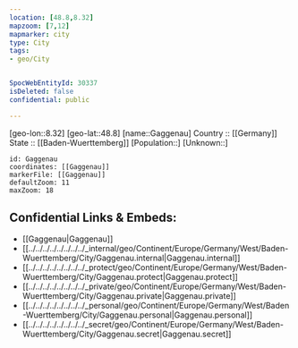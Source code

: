 ```yaml
---
location: [48.8,8.32] 
mapzoom: [7,12] 
mapmarker: city 
type: City
tags:
- geo/City


SpocWebEntityId: 30337
isDeleted: false
confidential: public

---
```

[geo-lon::8.32] 
[geo-lat::48.8] 
[name::Gaggenau] 
Country :: [[Germany]]  
State :: [[Baden-Wuerttemberg]] 
[Population::] 
[Unknown::] 


```leaflet
id: Gaggenau
coordinates: [[Gaggenau]] 
markerFile: [[Gaggenau]] 
defaultZoom: 11 
maxZoom: 18
```


## Confidential Links & Embeds: 
- [[Gaggenau|Gaggenau]]  
- [[../../../../../../../../_internal/geo/Continent/Europe/Germany/West/Baden-Wuerttemberg/City/Gaggenau.internal|Gaggenau.internal]] 
- [[../../../../../../../../_protect/geo/Continent/Europe/Germany/West/Baden-Wuerttemberg/City/Gaggenau.protect|Gaggenau.protect]] 
- [[../../../../../../../../_private/geo/Continent/Europe/Germany/West/Baden-Wuerttemberg/City/Gaggenau.private|Gaggenau.private]] 
- [[../../../../../../../../_personal/geo/Continent/Europe/Germany/West/Baden-Wuerttemberg/City/Gaggenau.personal|Gaggenau.personal]] 
- [[../../../../../../../../_secret/geo/Continent/Europe/Germany/West/Baden-Wuerttemberg/City/Gaggenau.secret|Gaggenau.secret]] 
